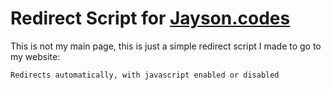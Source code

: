 # Redirect Script for [Jayson.codes](https://jayson.codes)

This is not my main page, this is just a simple redirect script I made to go to my website:

```
Redirects automatically, with javascript enabled or disabled
```